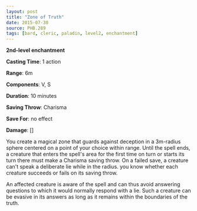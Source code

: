 ```yaml
---
layout: post
title: "Zone of Truth"
date: 2015-07-30
source: PHB.289
tags: [bard, cleric, paladin, level2, enchantment]
---
```


**2nd-level enchantment**

**Casting Time**: 1 action

**Range**: 6m

**Components**: V, S

**Duration**: 10 minutes

**Saving Throw**: Charisma

**Save For**: no effect

**Damage**: []

You create a magical zone that guards against deception in a 3m-radius sphere centered on a point of your choice within range. Until the spell ends, a creature that enters the spell's area for the first time on turn or starts its turn there must make a Charisma saving throw. On a failed save, a creature can't speak a deliberate lie while in the radius. you know whether each creature succeeds or fails on its saving throw.

An affected creature is aware of the spell and can thus avoid answering questions to which it would normally respond with a lie. Such a creature can be evasive in its answers as long as it remains within the boundaries of the truth.
